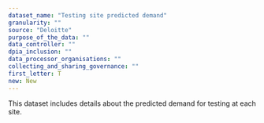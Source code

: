 ```yaml
---
dataset_name: "Testing site predicted demand"
granularity: ""
source: "Deloitte"
purpose_of_the_data: ""
data_controller: ""
dpia_inclusion: ""
data_processor_organisations: ""
collecting_and_sharing_governance: ""
first_letter: T
new: New
---
```

This dataset includes details about the predicted demand for testing at each site.